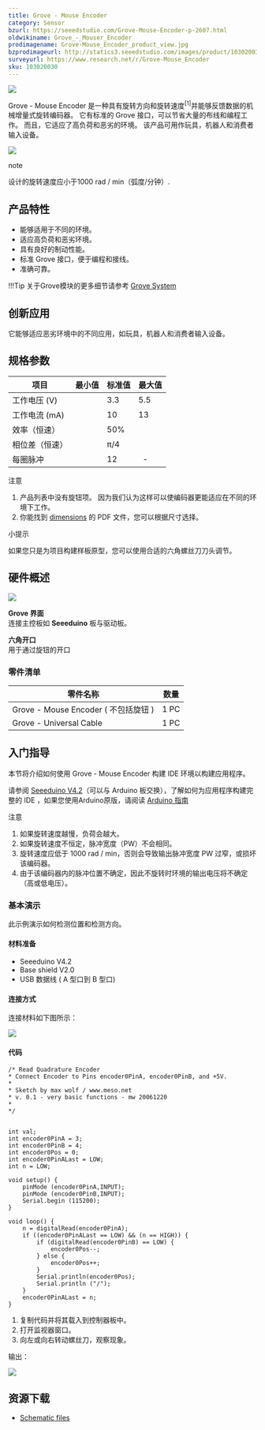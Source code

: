 ```yaml
---
title: Grove - Mouse Encoder
category: Sensor
bzurl: https://seeedstudio.com/Grove-Mouse-Encoder-p-2607.html
oldwikiname: Grove_-_Mouser_Encoder
prodimagename: Grove-Mouse_Encoder_product_view.jpg
bzprodimageurl: http://statics3.seeedstudio.com/images/product/103020030 1.jpg
surveyurl: https://www.research.net/r/Grove-Mouse_Encoder
sku: 103020030
---
```


![](https://raw.githubusercontent.com/SeeedDocument/Grove-Mouse_Encoder/master/img/Grove-Mouse_Encoder_product_view.jpg)

Grove - Mouse Encoder 是一种具有旋转方向和旋转速度<sup>\[1\]</sup>并能够反馈数据的机械增量式旋转编码器。 它有标准的 Grove 接口，可以节省大量的布线和编程工作。 而且，它适应了高负荷和恶劣的环境。 该产品可用作玩具，机器人和消费者输入设备。

[![](https://github.com/SeeedDocument/wiki_chinese/raw/master/docs/images/click_to_buy.PNG)](https://item.taobao.com/item.htm?spm=a1z10.3-c.w4002-11172317909.10.62cef9daU7kaMK&id=531866084012)

<div class="admonition note">
<p class="admonition-title">note</p>
设计的旋转速度应小于1000 rad / min（弧度/分钟）.
</div>

产品特性
--------

- 能够适用于不同的环境。
- 适应高负荷和恶劣环境。
- 具有良好的制动性能。
- 标准 Grove 接口，便于编程和接线。
- 准确可靠。

!!!Tip
    关于Grove模块的更多细节请参考 [Grove System](http://seeed.wiki/Grove_System/)

创新应用
------------

它能够适应恶劣环境中的不同应用，如玩具，机器人和消费者输入设备。

规格参数
--------------

| 项目                           |最小值| 标准值 | 最大值 |
|----------------------------------|------|---------|------|
| 工作电压 (V)             |      | 3.3     | 5.5  |
| 工作电流 (mA)            |      | 10      | 13   |
|效率（恒速）             |      | 50%     |      |
| 相位差（恒速） |      | π/4     |      |
| 每圈脉冲               |      | 12      |    -  |

<div class="admonition note">
<p class="admonition-title">注意</p>
<ol><li>产品列表中没有旋钮项。 因为我们认为这样可以使编码器更能适应在不同的环境下工作。</li>
<li>你能找到 <a href="https://raw.githubusercontent.com/SeeedDocument/Grove-Mouse_Encoder/master/res/Grove-Mouse_Encoder_Dimensions.pdf">dimensions</a> 的 PDF 文件，您可以根据尺寸选择。</li><ol>
</div>

<div class="admonition tip">
<p class="admonition-title">小提示</p>
如果您只是为项目构建样板原型，您可以使用合适的六角螺丝刀刀头调节。
</div>

硬件概述
-----------------

![](https://raw.githubusercontent.com/SeeedDocument/Grove-Mouse_Encoder/master/img/Grove-Mouse_Encoder.jpg)

**Grove 界面**   
连接主控板如 **Seeeduino** 板与驱动板。

**六角开口**   
用于通过旋钮的开口

### **零件清单**

| 零件名称                              | 数量 |
|------------------------------------------|----------|
| Grove - Mouse Encoder ( 不包括旋钮 ) | 1 PC     |
| Grove - Universal Cable                  | 1 PC     |

入门指导
-----------

本节将介绍如何使用 Grove - Mouse Encoder 构建 IDE 环境以构建应用程序。

请参阅 [Seeeduino V4.2](https://item.taobao.com/item.htm?spm=a1z10.3-c.w4002-11172317909.9.3ff19e11rndqnS&id=45721222112)（可以与 Arduino 板交换），了解如何为应用程序构建完整的 IDE ，如果您使用Arduino原版，请阅读 [Arduino 指南](https://www.arduino.cc/en/Guide/HomePage)

<div class="admonition note">
<p class="admonition-title">注意</p>
<ol><li>如果旋转速度越慢，负荷会越大。</li>
<li>如果旋转速度不恒定，脉冲宽度（PW）不会相同。</li>
<li>旋转速度应低于 1000 rad / min，否则会导致输出脉冲宽度 PW 过窄，或损坏该编码器。</li>
<li>由于该编码器内的脉冲位置不确定，因此不旋转时环境的输出电压将不确定（高或低电压）。</li></ol>
</div>

### 基本演示

此示例演示如何检测位置和检测方向。

#### 材料准备

-   Seeeduino V4.2
-   Base shield V2.0
-   USB 数据线 ( A 型口到 B 型口)

#### 连接方式

连接材料如下图所示：

![](https://raw.githubusercontent.com/SeeedDocument/Grove-Mouse_Encoder/master/img/Grove-Mouse_Encoder_demo_connection.jpg)

#### 代码

```
/* Read Quadrature Encoder
* Connect Encoder to Pins encoder0PinA, encoder0PinB, and +5V.
*
* Sketch by max wolf / www.meso.net
* v. 0.1 - very basic functions - mw 20061220
*
*/  
 
 
int val;
int encoder0PinA = 3;
int encoder0PinB = 4;
int encoder0Pos = 0;
int encoder0PinALast = LOW;
int n = LOW;
 
void setup() {
    pinMode (encoder0PinA,INPUT);
    pinMode (encoder0PinB,INPUT);
    Serial.begin (115200);
}
 
void loop() {
    n = digitalRead(encoder0PinA);
    if ((encoder0PinALast == LOW) && (n == HIGH)) {
        if (digitalRead(encoder0PinB) == LOW) {
            encoder0Pos--;
        } else {
            encoder0Pos++;
        }
        Serial.println(encoder0Pos);
        Serial.println ("/");
    }
    encoder0PinALast = n;
}
```

1. 复制代码并将其载入到控制器板中。
2. 打开监视器窗口。
3. 向左或向右转动螺丝刀，观察现象。

输出：

![](https://raw.githubusercontent.com/SeeedDocument/Grove-Mouse_Encoder/master/img/Grove_mouse_encoder_output_of_demo.png)

资源下载
---------

- [Schematic files](https://raw.githubusercontent.com/SeeedDocument/Grove-Mouse_Encoder/master/res/Grove_Mouse_Encoder_v1.0_Schematic_File.zip)

<!-- This Markdown file was created from http://www.seeedstudio.com/wiki/Grove_-_Mouser_Encoder -->
